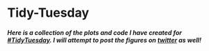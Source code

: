# Tidy-Tuesday 
##### Here is a collection of the plots and code I have created for [#TidyTuesday](https://github.com/rfordatascience/tidytuesday). I will attempt to post the figures on [twitter](https://twitter.com/fkuhney) as well! ####
